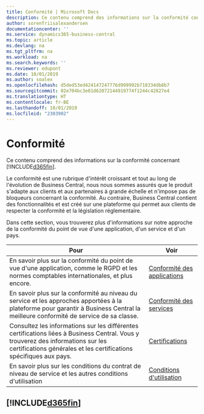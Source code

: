 ```yaml
---
title: Conformité | Microsoft Docs
description: Ce contenu comprend des informations sur la conformité concernant Business Central.
author: sorenfriisalexandersen
documentationcenter: ''
ms.service: dynamics365-business-central
ms.topic: article
ms.devlang: na
ms.tgt_pltfrm: na
ms.workload: na
ms.search.keywords: ''
ms.reviewer: edupont
ms.date: 10/01/2019
ms.author: soalex
ms.openlocfilehash: d5ded53ed424147247776d999992b718334db8b7
ms.sourcegitcommit: 02e704bc3e01d62072144919774f1244c42827e4
ms.translationtype: HT
ms.contentlocale: fr-BE
ms.lasthandoff: 10/01/2019
ms.locfileid: "2303902"
---
```

# <a name="compliance"></a>Conformité
Ce contenu comprend des informations sur la conformité concernant [!INCLUDE[d365fin](../includes/d365fin_md.md)].  

Le conformité est une rubrique d'intérêt croissant et tout au long de l'évolution de Business Central, nous nous sommes assurés que le produit s'adapte aux clients et aux partenaires à grande échelle et n'impose pas de bloqueurs concernant la conformité. Au contraire, Business Central contient des fonctionnalités et est créé sur une plateforme qui permet aux clients de respecter la conformité et la législation réglementaire.

Dans cette section, vous trouverez plus d'informations sur notre approche de la conformité du point de vue d'une application, d'un service et d'un pays.

|**Pour**|**Voir**|  
|------------|-------------|  
|En savoir plus sur la conformité du point de vue d'une application, comme le RGPD et les normes comptables internationales, et plus encore.|[Conformité des applications](compliance-application-compliance.md)|  
|En savoir plus sur la conformité au niveau du service et les approches apportées à la plateforme pour garantir à Business Central la meilleure conformité de service de sa classe.|[Conformité des services](compliance-service-compliance.md)|  
|Consultez les informations sur les différentes certifications liées à Business Central. Vous y trouverez des informations sur les certifications générales et les certifications spécifiques aux pays.|[Certifications](compliance-certifications.md)|  
|En savoir plus sur les conditions du contrat de niveau de service et les autres conditions d'utilisation|[Conditions d'utilisation](compliance-service-compliance.md#service-terms)|  

## [!INCLUDE[d365fin](../includes/free_trial_md.md)]  
